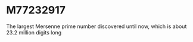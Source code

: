 # M77232917
The largest Mersenne prime number discovered until now, which is about 23.2 million digits long
